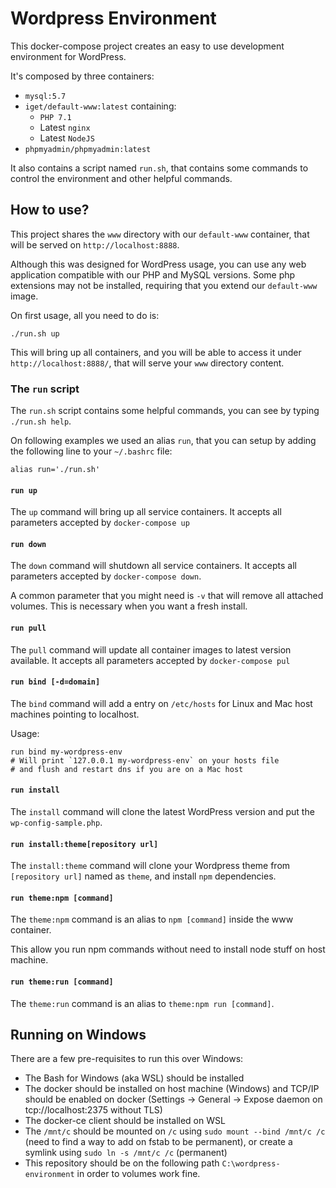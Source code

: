 # Wordpress Environment

This docker-compose project creates an easy to use development environment for WordPress.

It's composed by three containers:

- `mysql:5.7`
- `iget/default-www:latest` containing:
  - `PHP 7.1`
  - Latest `nginx`
  - Latest `NodeJS`
- `phpmyadmin/phpmyadmin:latest`

It also contains a script named `run.sh`, that contains some commands to control
the environment and other helpful commands.

## How to use?

This project shares the `www` directory with our `default-www` container, that will be served on `http://localhost:8888`.

Although this was designed for WordPress usage, you can use any web application compatible with our PHP and MySQL
versions. Some php extensions may not be installed, requiring that you extend our `default-www` image.

On first usage, all you need to do is:

```
./run.sh up
```

This will bring up all containers, and you will be able to access it under `http://localhost:8888/`, that will serve
your `www` directory content.

### The `run` script

The `run.sh` script contains some helpful commands, you can see by typing `./run.sh help`.

On following examples we used an alias `run`, that you can setup by adding the following line to your `~/.bashrc` file:

```
alias run='./run.sh'
```

#### `run up`

The `up` command will bring up all service containers. It accepts all parameters accepted by `docker-compose up`

#### `run down`

The `down` command will shutdown all service containers. It accepts all parameters accepted by `docker-compose down`.

A common parameter that you might need is `-v` that will remove all attached volumes. This is necessary when you want
a fresh install.

#### `run pull`

The `pull` command will update all container images to latest version available.
It accepts all parameters accepted by `docker-compose pul`

#### `run bind [-d=domain]`

The `bind` command will add a entry on `/etc/hosts` for Linux and Mac host machines pointing to localhost.

Usage:

```
run bind my-wordpress-env
# Will print `127.0.0.1 my-wordpress-env` on your hosts file
# and flush and restart dns if you are on a Mac host
```

#### `run install`

The `install` command will clone the latest WordPress version and put the `wp-config-sample.php`.

#### `run install:theme[repository url]`

The `install:theme` command will clone your Wordpress theme from `[repository url]` named as `theme`, and install `npm` dependencies.

#### `run theme:npm [command]`

The `theme:npm` command is an alias to `npm [command]` inside the www container.

This allow you run npm commands without need to install node stuff on host machine.

#### `run theme:run [command]`

The `theme:run` command is an alias to `theme:npm run [command]`.

## Running on Windows

There are a few pre-requisites to run this over Windows:

- The Bash for Windows (aka WSL) should be installed
- The docker should be installed on host machine (Windows) and TCP/IP should be enabled on docker (Settings -> General -> Expose daemon on tcp://localhost:2375 without TLS)
- The docker-ce client should be installed on WSL
- The `/mnt/c` should be mounted on `/c` using `sudo mount --bind /mnt/c /c` (need to find a way to add on fstab to be permanent), or create a symlink using `sudo ln -s /mnt/c /c` (permanent)
- This repository should be on the following path `C:\wordpress-environment` in order to volumes work fine.
